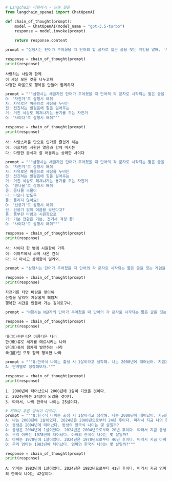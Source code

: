 ```python
# Langchain 이용하기 - 단순 질문
from langchain_openai import ChatOpenAI 

def chain_of_thought(prompt):
    model = ChatOpenAI(model_name = "gpt-3.5-turbo") 
    response = model.invoke(prompt)
    
    return response.content
```


```python
prompt = "삼행시는 단어가 주어졌을 때 단어의 앞 글자로 짧은 글을 짓는 게임을 말해. '사이다'로 삼행시 해줘"

response = chain_of_thought(prompt)
print(response)
```

    사랑하는 사람과 함께
    이 세상 모든 것을 나누고파
    다정한 마음으로 행복을 만들어 함께하자
    


```python
prompt = """삼행시는 세글자인 단어가 주어졌을 때 단어의 각 문자로 시작되는 짧은 글을 짓는 게임을 말해. 
Q: '자전거'로 삼행시 해줘
자: 자유로운 마음으로 세상을 누비는
전: 전진하는 발걸음에 힘을 실어주는
거: 거친 세상도 헤쳐나가는 용기를 주는 자전거
Q: '사이다'로 삼행시 해줘"""

response = chain_of_thought(prompt)
print(response)
```

    사: 사랑스러운 맛으로 입가를 즐겁게 하는
    이: 이슬처럼 시원한 얼음과 함께 마시는
    다: 다양한 음식과 잘 어울리는 상쾌한 사이다
    


```python
prompt = """삼행시는 세글자인 단어가 주어졌을 때 단어의 각 문자로 시작되는 짧은 글을 짓는 게임을 말해. 
Q: '자전거'로 삼행시 해줘
자: 자유로운 마음으로 세상을 누비는
전: 전진하는 발걸음에 힘을 실어주는
거: 거친 세상도 헤쳐나가는 용기를 주는 자전거
Q: '콩나물'로 삼행시 해줘
콩: 콩나물 국물이
나: 나오니 밥도둑
물: 물리지 않아요!
Q: '선풍기'로 삼행시 해줘
선: 선풍기 없이 여름을 보낸다고?
풍: 풍부한 바람과 시원함으로
기: 기분 전환은 기본, 전기세 걱정 끝!
Q: '사이다'로 삼행시 해줘"""

response = chain_of_thought(prompt)
print(response)
```

    사: 사이다 한 병에 시원함이 가득
    이: 이마트에서 싸게 사온 간식
    다: 다 마시고 상쾌함이 밀려와.
    


```python
prompt = "삼행시는 단어가 주어졌을 때 단어의 각 문자로 시작되는 짧은 글을 짓는 게임을 말해. '자전거'로 삼행시 해줘"

response = chain_of_thought(prompt)
print(response)
```

    자전거를 타면 바람을 맞이해
    산길을 달리며 자유롭게 헤엄쳐
    행복한 시간을 만들어 가는 길이로구나.
    


```python
prompt = "N행시는 N글자의 단어가 주어졌을 때 단어의 각 문자로 시작되는 짧은 글을 짓는 게임을 말해. '대한민국'으로 N행시 해줘"

response = chain_of_thought(prompt)
print(response)
```

    대(大)한민국은 아름다운 나라
    한(韓)류로 세계를 매료시키는 나라
    민(民)중이 힘차게 발전하는 나라
    국(國)민 모두 함께 행복한 나라
    


```python
prompt = """Q:한국식 나이는 출생 시 1살이라고 생각해. 나는 2000년에 태어났어. 지금은 2024년이야. 나의 한국식 나이는 몇 살일까?
A: 단계별로 생각해보자."""

response = chain_of_thought(prompt)
print(response)
```

    1. 2000년에 태어났으니 2000년에 1살이 되었을 것이다.
    2. 2024년에는 24살이 되었을 것이다.
    3. 따라서, 나의 한국식 나이는 25살이다.
    


```python
# 저마다 추론 방식이 다르다. 
prompt = """Q:한국식 나이는 출생 시 1살이라고 생각해. 나는 2000년에 태어났어. 지금은 2024년이야. 나의 한국식 나이는 몇 살일까?
A: 나는 2000년에 1살이었다. 2024년은 2000년으로부터 24년 후이다. 따라서 지금 나의 한국식 나이는 25살이다.
Q: 동생은 2004년에 태어났다. 동생의 한국식 나이는 몇 살일까?
A: 동생은 2004년에 1살이었다. 2024년은 2004년으로부터 20년 후이다. 따라서 지금 동생의 한국식 나이는 21살이다.
Q: 우리 아빠는 1978년에 태어났다. 아빠의 한국식 나이는 몇 살일까?
A: 아빠는 1978년에 1살이었다. 2024년은 1978년으로부터 46년 후이다. 따라서 지금 아빠의 한국식 나이는 47살이다.
Q: 우리 엄마는 1983년에 태어났다. 엄마의 한국식 나이는 몇 살일까?"""

response = chain_of_thought(prompt)
print(response)
```

    A: 엄마는 1983년에 1살이었다. 2024년은 1983년으로부터 41년 후이다. 따라서 지금 엄마의 한국식 나이는 42살이다.
    


```python

```
